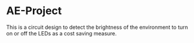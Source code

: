 # AE-Project
This  is a circuit design to detect the brightness of the environment to turn on or off the LEDs as a cost saving measure.
